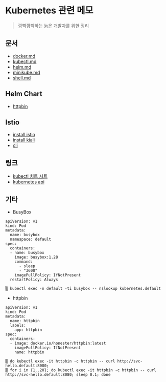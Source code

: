 # Kubernetes 관련 메모
> 깜빡깜빡하는 늙은 개발자를 위한 정리

## 문서

* [docker.md](./docker.md)
* [kubectl.md](./kubectl.md)
* [helm.md](./helm.md)
* [minikube.md](./minikube.md)
* [shell.md](./shell.md)

## Helm Chart

* [httpbin](./charts/httpbin)

## Istio

* [install istio](./istio/install.md)
* [install kiali](./istio/install.kiali.md)
* [cli](./istio/cli.md)


## 링크

* [kubectl 치트 시트](https://kubernetes.io/ko/docs/reference/kubectl/cheatsheet/)
* [kubernetes api](https://kubernetes.io/docs/reference/generated/kubernetes-api/v1.17/)

## 기타

* BusyBox
~~~
apiVersion: v1
kind: Pod
metadata:
  name: busybox
  namespace: default
spec:
  containers:
  - name: busybox
    image: busybox:1.28
    command:
      - sleep
      - "3600"
    imagePullPolicy: IfNotPresent
  restartPolicy: Always
~~~

~~~
▒ kubectl exec -n default -ti busybox -- nslookup kubernetes.default
~~~

* httpbin
~~~
apiVersion: v1
kind: Pod
metadata:
  name: httpbin
  labels:
    app: httpbin
spec:
  containers:
  - image: docker.io/honester/httpbin:latest
    imagePullPolicy: IfNotPresent
    name: httpbin
~~~

~~~
▒ do kubectl exec -it httpbin -c httpbin -- curl http://svc-hello.default:8080;
▒ for i in {1..20}; do kubectl exec -it httpbin -c httpbin -- curl http://svc-hello.default:8080; sleep 0.1; done
~~~
